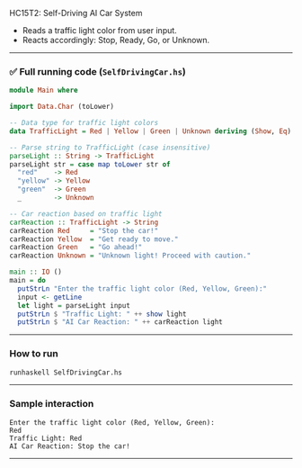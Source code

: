 HC15T2: Self-Driving AI Car System

* Reads a traffic light color from user input.
* Reacts accordingly: Stop, Ready, Go, or Unknown.

---

### ✅ Full running code (`SelfDrivingCar.hs`)

```haskell
module Main where

import Data.Char (toLower)

-- Data type for traffic light colors
data TrafficLight = Red | Yellow | Green | Unknown deriving (Show, Eq)

-- Parse string to TrafficLight (case insensitive)
parseLight :: String -> TrafficLight
parseLight str = case map toLower str of
  "red"    -> Red
  "yellow" -> Yellow
  "green"  -> Green
  _        -> Unknown

-- Car reaction based on traffic light
carReaction :: TrafficLight -> String
carReaction Red     = "Stop the car!"
carReaction Yellow  = "Get ready to move."
carReaction Green   = "Go ahead!"
carReaction Unknown = "Unknown light! Proceed with caution."

main :: IO ()
main = do
  putStrLn "Enter the traffic light color (Red, Yellow, Green):"
  input <- getLine
  let light = parseLight input
  putStrLn $ "Traffic Light: " ++ show light
  putStrLn $ "AI Car Reaction: " ++ carReaction light
```

---

### How to run

```bash
runhaskell SelfDrivingCar.hs
```

---

### Sample interaction

```
Enter the traffic light color (Red, Yellow, Green):
Red
Traffic Light: Red
AI Car Reaction: Stop the car!
```

---
